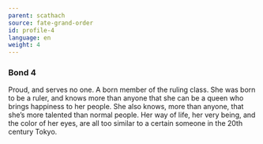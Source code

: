 ```yaml
---
parent: scathach
source: fate-grand-order
id: profile-4
language: en
weight: 4
---
```


### Bond 4

Proud, and serves no one.
A born member of the ruling class.
She was born to be a ruler, and knows more than anyone that she can be a queen who brings happiness to her people.
She also knows, more than anyone, that she’s more talented than normal people.
Her way of life, her very being, and the color of her eyes, are all too similar to a certain someone in the 20th century Tokyo.
